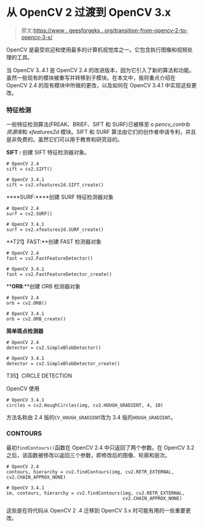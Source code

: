 # 从 OpenCV 2 过渡到 OpenCV 3.x

> 原文:[https://www . geesforgeks . org/transition-from-opencv-2-to-opencv-3-x/](https://www.geeksforgeeks.org/transition-from-opencv-2-to-opencv-3-x/)

OpenCV 是最受欢迎和使用最多的计算机视觉库之一。它包含执行图像和视频处理的工具。

当 OpenCV 3..4.1 是 OpenCV 2.4 的改进版本，因为它引入了新的算法和功能。虽然一些现有的模块被重写并转移到子模块。在本文中，我将重点介绍在 OpenCV 2.4 的现有模块中所做的更改，以及如何在 OpenCV 3.4.1 中实现这些更改。

### 特征检测

一些特征检测算法(FREAK、BRIEF、SIFT 和 SURF)已被移至 o *pencv_contrib 资源库*和 *xfeatures2d* 模块。SIFT 和 SURF 算法由它们的创作者申请专利，并且是非免费的。虽然它们可以用于教育和研究目的。

**SIFT :** 创建 SIFT 特征检测器对象。

```
# OpenCV 2.4
sift = cv2.SIFT()

# OpenCV 3.4.1
sift = cv2.xfeatures2d.SIFT_create()
```

****SURF:****创建 SURF 特征检测器对象

```
# OpenCV 2.4
surf = cv2.SURF()

# OpenCV 3.4.1
surf = cv2.xfeatures2d.SURF_create()
```

**T21】FAST:**创建 FAST 检测器对象

```
# OpenCV 2.4
fast = cv2.FastFeatureDetector()

# OpenCV 3.4.1
fast = cv2.FastFeatureDetector_create()
```

****ORB**:**创建 ORB 检测器对象

```
# OpenCV 2.4
orb = cv2.ORB()

# OpenCV 3.4.1
orb = cv2.ORB_create()
```

**简单斑点检测器**

```
# OpenCV 2.4
detector = cv2.SimpleBlobDetector()

# OpenCV 3.4.1
detector = cv2.SimpleBlobDetector_create()
```

T35】CIRCLE DETECTION

OpenCV 使用

```
# OpenCV 3.4.1
circles = cv2.HoughCircles(img, cv2.HOUGH_GRADIENT, 4, 10)
```

方法名称由 2.4 版的`CV_HOUGH_GRADIENT`改为 3.4 版的`HOUGH_GRADIENT`。

### CONTOURS

最初`findContours()`函数在 OpenCV 2.4 中只返回了两个参数。在 OpenCV 3.2 之后，该函数被修改以返回三个参数，即修改后的图像、轮廓和层次。

```
# OpenCV 2.4
contours, hierarchy = cv2.findContours(img, cv2.RETR_EXTERNAL, cv2.CHAIN_APPROX_NONE)

# OpenCV 3.4.1
im, contours, hierarchy = cv2.findContours(img, cv2.RETR_EXTERNAL, 
                                           cv2.CHAIN_APPROX_NONE)
```

这些是在将代码从 OpenCV 2 .4 迁移到 OpenCV 3.x 时可能有用的一些重要更改。